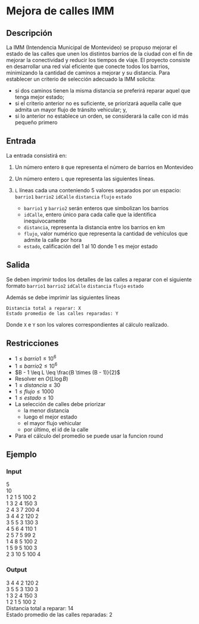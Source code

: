 # Mejora de calles IMM

## Descripción
La IMM (Intendencia Municipal de Montevideo) se propuso mejorar el estado de las calles que unen los distintos barrios de la ciudad con el fin de mejorar la conectividad y reducir los tiempos de viaje. El proyecto consiste en desarrollar una red vial eficiente que conecte todos los barrios, minimizando la cantidad de caminos a mejorar y su distancia. Para establecer un criterio de selección adecuado la IMM solicita:
- si dos caminos tienen la misma distancia se preferirá reparar aquel que tenga mejor estado;
- si el criterio anterior no es suficiente, se priorizará aquella calle que admita un mayor flujo de tránsito vehicular; y,
- si lo anterior no establece un orden, se considerará la calle con id más pequeño primero


## Entrada 
La entrada consistirá en:
1. Un número entero `B` que representa el número de barrios en Montevideo
2. Un número entero `L` que representa las siguientes líneas.
3. `L` líneas cada una conteniendo 5 valores separados por un espacio: `barrio1` `barrio2` `idCalle` `distancia` `flujo` `estado`

   - `barrio1` y `barrio2` serán enteros que simbolizan los barrios
   - `idCalle`, entero único para cada calle que la identifica inequivocamente
   - `distancia`, representa la distancia entre los barrios en km 
   - `flujo`, valor numérico que representa la cantidad de vehículos que admite la calle por hora
   - `estado`, calificación del 1 al 10 donde 1 es mejor estado 

## Salida
Se deben imprimir todos los detalles de las calles a reparar con el siguiente formato
`barrio1` `barrio2` `idCalle` `distancia` `flujo` `estado`

Además se debe imprimir las siguientes líneas

`Distancia total a reparar: X`  
`Estado promedio de las calles reparadas: Y`

Donde `X` e `Y` son los valores correspondientes al cálculo realizado.

## Restricciones
- $1 \leq barrio1 \leq 10^6$
- $1 \leq barrio2 \leq 10^6$
- $B - 1 \leq L \leq \frac{B \times (B - 1)}{2}$
- Resolver en $O(L \log B)$
- $1 \leq distancia \leq 30$
- $1 \leq flujo \leq 1000$
- $1 \leq estado \leq 10$
- La selección de calles debe priorizar
   - la menor distancia 
   - luego el mejor estado 
   - el mayor flujo vehicular
   - por último, el id de la calle
- Para el cálculo del promedio se puede usar la funcion round

## Ejemplo

### Input
5  
10  
1 2 1 5 100 2  
1 3 2 4 150 3  
2 4 3 7 200 4  
3 4 4 2 120 2  
3 5 5 3 130 3  
4 5 6 4 110 1  
2 5 7 5 99 2  
1 4 8 5 100 2  
1 5 9 5 100 3  
2 3 10 5 100 4  

### Output
3 4 4 2 120 2  
3 5 5 3 130 3  
1 3 2 4 150 3  
1 2 1 5 100 2  
Distancia total a reparar: 14  
Estado promedio de las calles reparadas: 2  
